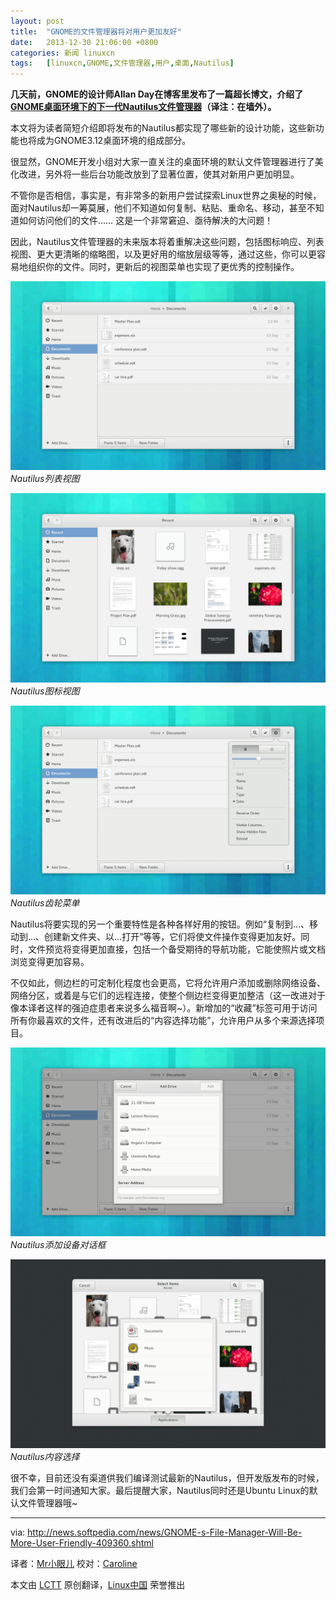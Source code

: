 ```yaml
---
layout: post
title:	"GNOME的文件管理器将对用户更加友好"
date:	2013-12-30 21:06:00 +0800 
categories:	新闻 linuxcn 
tags:	[linuxcn,GNOME,文件管理器,用户,桌面,Nautilus]
---
```



**几天前，GNOME的设计师Allan Day在博客里发布了一篇超长博文，介绍了[GNOME桌面环境下的下一代Nautilus文件管理器](http://afaikblog.wordpress.com/2013/12/11/nautilus-next/)（译注：在墙外）。**


本文将为读者简短介绍即将发布的Nautilus都实现了哪些新的设计功能，这些新功能也将成为GNOME3.12桌面环境的组成部分。


很显然，GNOME开发小组对大家一直关注的桌面环境的默认文件管理器进行了美化改进，另外将一些后台功能改放到了显著位置，使其对新用户更加明显。


不管你是否相信，事实是，有非常多的新用户尝试探索Linux世界之奥秘的时候，面对Nautilus却一筹莫展，他们不知道如何复制、粘贴、重命名、移动，甚至不知道如何访问他们的文件…… 这是一个非常窘迫、亟待解决的大问题！


因此，Nautilus文件管理器的未来版本将着重解决这些问题，包括图标响应、列表视图、更大更清晰的缩略图，以及更好用的缩放层级等等，通过这些，你可以更容易地组织你的文件。同时，更新后的视图菜单也实现了更优秀的控制操作。


![Nautilus list view](/Asserts/Images/album/201312/30/21045470rd0bwx62h0ad2b.png) *Nautilus列表视图*


![Nautilus grid view](/Asserts/Images/album/201312/30/2104572p9lobqnt23cob0l.png) *Nautilus图标视图*


![Nautilus gear menu](/Asserts/Images/album/201312/30/210459blqr0dzqg2wdl5cr.png) *Nautilus齿轮菜单*


Nautilus将要实现的另一个重要特性是各种各样好用的按钮。例如“复制到…、移动到…、创建新文件夹、以…打开”等等，它们将使文件操作变得更加友好。同时，文件预览将变得更加直接，包括一个备受期待的导航功能，它能使照片或文档浏览变得更加容易。


不仅如此，侧边栏的可定制化程度也会更高，它将允许用户添加或删除网络设备、网络分区，或着是与它们的远程连接，使整个侧边栏变得更加整洁（这一改进对于像本译者这样的强迫症患者来说多么福音啊~）。新增加的“收藏”标签可用于访问所有你最喜欢的文件，还有改进后的“内容选择功能”，允许用户从多个来源选择项目。


![Nautilus add drive dialog](/Asserts/Images/album/201312/30/210501nfnxu0395gxvno0g.png) *Nautilus添加设备对话框*


![Nautilus content selection](/Asserts/Images/album/201312/30/21050451wkbm1kkb4zkauj.png) *Nautilus内容选择*


很不幸，目前还没有渠道供我们编译测试最新的Nautilus，但开发版发布的时候，我们会第一时间通知大家。最后提醒大家，Nautilus同时还是Ubuntu Linux的默认文件管理器哦~




---


via: <http://news.softpedia.com/news/GNOME-s-File-Manager-Will-Be-More-User-Friendly-409360.shtml>


译者：[Mr小眼儿](http://blog.csdn.net/tinyeyeser) 校对：[Caroline](https://github.com/carolinewuyan)


本文由 [LCTT](https://github.com/LCTT/TranslateProject) 原创翻译，[Linux中国](http://linux.cn/) 荣誉推出
